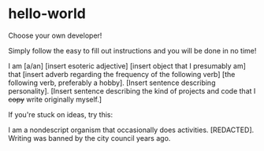 # hello-world
Choose your own developer!

Simply follow the easy to fill out instructions and you will be done in no time!

I am \[a/an\] \[insert esoteric adjective\] \[insert object that I presumably am\] that \[insert adverb regarding the frequency of the following verb\] \[the following verb, preferably a hobby\]. \[Insert sentence describing personality\]. \[Insert sentence describing the kind of projects and code that I ~~copy~~ write originally myself.\]

If you're stuck on ideas, try this:

I am a nondescript organism that occasionally does activities. \[REDACTED\]. Writing was banned by the city council years ago.
